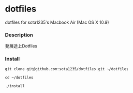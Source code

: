 dotfiles
====

dotfiles for sota1235's Macbook Air (Mac OS X 10.9)

### Description

発展途上Dotfiles

### Install

```
git clone git@github.com:sota1235/dotfiles.git ~/dotfiles

cd ~/dotfiles

./install
```
